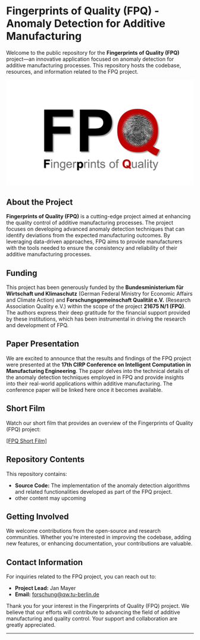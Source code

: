 # Fingerprints of Quality (FPQ) - Anomaly Detection for Additive Manufacturing

Welcome to the public repository for the **Fingerprints of Quality (FPQ)** project—an innovative application focused on anomaly detection for additive manufacturing processes. This repository hosts the codebase, resources, and information related to the FPQ project.

![FPQ Logo](logo.jpg) 

## About the Project

**Fingerprints of Quality (FPQ)** is a cutting-edge project aimed at enhancing the quality control of additive manufacturing processes. The project focuses on developing advanced anomaly detection techniques that can identify deviations from the expected manufacturing outcomes. By leveraging data-driven approaches, FPQ aims to provide manufacturers with the tools needed to ensure the consistency and reliability of their additive manufacturing processes.

## Funding

This project has been generously funded by the **Bundesministerium für Wirtschaft und Klimaschutz** (German Federal Ministry for Economic Affairs and Climate Action) and **Forschungsgemeinschaft Qualität e.V.** (Research Association Quality e.V.) within the scope of the project **21675 N/1 (FPQ)**. The authors express their deep gratitude for the financial support provided by these institutions, which has been instrumental in driving the research and development of FPQ.

## Paper Presentation

We are excited to announce that the results and findings of the FPQ project were presented at the **17th CIRP Conference on Intelligent Computation in Manufacturing Engineering**. The paper delves into the technical details of the anomaly detection techniques employed in FPQ and provide insights into their real-world applications within additive manufacturing. The conference paper will be linked here once it becomes available.

## Short Film

Watch our short film that provides an overview of the Fingerprints of Quality (FPQ) project:

[[FPQ Short Film]](https://www.youtube.com/watch?v=WUcvvYLxRxw&ab_channel=FachgebietQualit%C3%A4tswissenschaft%28TUBerlin%29) 

## Repository Contents

This repository contains:

- **Source Code:** The implementation of the anomaly detection algorithms and related functionalities developed as part of the FPQ project.
- other content may upcoming 

## Getting Involved

We welcome contributions from the open-source and research communities. Whether you're interested in improving the codebase, adding new features, or enhancing documentation, your contributions are valuable. 

## Contact Information

For inquiries related to the FPQ project, you can reach out to:

- **Project Lead:** Jan Mayer
- **Email:** forschung@qw.tu-berlin.de

Thank you for your interest in the Fingerprints of Quality (FPQ) project. We believe that our efforts will contribute to advancing the field of additive manufacturing and quality control. Your support and collaboration are greatly appreciated.

---
